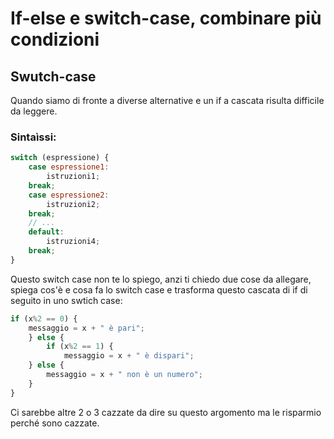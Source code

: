 # If-else e switch-case, combinare più condizioni

## Swutch-case
Quando siamo di fronte a diverse alternative e un if a cascata risulta difficile da leggere. 
### Sintaìssi: 
``` javascript 
switch (espressione) {
	case espressione1:
		istruzioni1;
	break;
	case espressione2:
		istruzioni2;
	break;
	// ...
	default:
		istruzioni4;
	break;
}
```

Questo switch case non te lo spiego, anzi ti chiedo due cose da allegare, spiega cos'è e cosa fa lo switch case e trasforma questo cascata di if di seguito in uno swtich case: 

``` javascript 
if (x%2 == 0) {
	messaggio = x + " è pari";
	} else {
		if (x%2 == 1) {
			messaggio = x + " è dispari";
 	} else {
 		messaggio = x + " non è un numero";
 	}
}
```


Ci sarebbe altre 2 o 3 cazzate da dire su questo argomento ma le risparmio perché sono cazzate. 